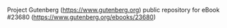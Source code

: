 Project Gutenberg (https://www.gutenberg.org) public repository for eBook #23680 (https://www.gutenberg.org/ebooks/23680)
